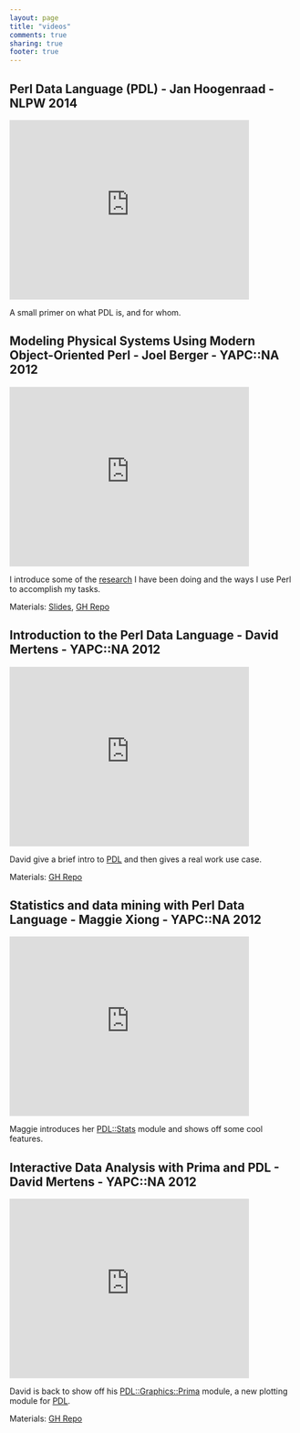 ```yaml
---
layout: page
title: "videos"
comments: true
sharing: true
footer: true
---
```


## Perl Data Language (PDL) - Jan Hoogenraad  - NLPW 2014

<iframe width="420" height="315" src="http://www.youtube.com/embed/nS4o30_gi_w" frameborder="0" allowfullscreen></iframe>

A small primer on what PDL is, and for whom.

## Modeling Physical Systems Using Modern Object-Oriented Perl - Joel Berger - YAPC::NA 2012

<iframe width="420" height="315" src="http://www.youtube.com/embed/YnW1hTVQYfA" frameborder="0" allowfullscreen></iframe>

I introduce some of the [research](https://github.com/jberger/Physics-UEMColumn) I have been doing and the ways I use Perl to accomplish my tasks.

Materials: [Slides](http://www.slideshare.net/joelberger/modeling-physical-systems-with-modern-object-oriented-perl), [GH Repo](https://github.com/jberger/YAPCNA2012/tree/master/NumSim)

## Introduction to the Perl Data Language - David Mertens - YAPC::NA 2012

<iframe width="420" height="315" src="http://www.youtube.com/embed/rf1yfZ2yUFo" frameborder="0" allowfullscreen></iframe>

David give a brief intro to [PDL](http://pdl.perl.org) and then gives a real work use case.

Materials: [GH Repo](https://github.com/run4flat/yapc2012)

## Statistics and data mining with Perl Data Language - Maggie Xiong - YAPC::NA 2012

<iframe width="420" height="315" src="http://www.youtube.com/embed/DFX_cNB97yQ" frameborder="0" allowfullscreen></iframe>

Maggie introduces her [PDL::Stats](http://p3rl.org/PDL::Stats) module and shows off some cool features.

##  Interactive Data Analysis with Prima and PDL - David Mertens - YAPC::NA 2012

<iframe width="420" height="315" src="http://www.youtube.com/embed/IE-vnnRWiOg" frameborder="0" allowfullscreen></iframe>

David is back to show off his [PDL::Graphics::Prima](http://p3rl.org/PDL::Graphics::Prima) module, a new plotting module for [PDL](http://pdl.perl.org).

Materials: [GH Repo](https://github.com/run4flat/yapc2012)
